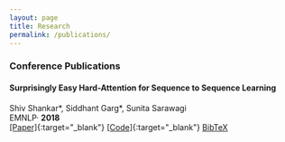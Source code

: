 ```yaml
---
layout: page
title: Research
permalink: /publications/
---
```

### Conference Publications

#### Surprisingly Easy Hard-Attention for Sequence to Sequence Learning
Shiv Shankar\*, Siddhant Garg\*, Sunita Sarawagi <br />
EMNLP· **2018**<br />
[[Paper]](https://www.aclweb.org/anthology/D18-1065.pdf){:target="_blank"} [[Code]](https://github.com/sid7954/beam-joint-attention){:target="_blank"} [BibTeX](https://sid7954.github.io) <br />
